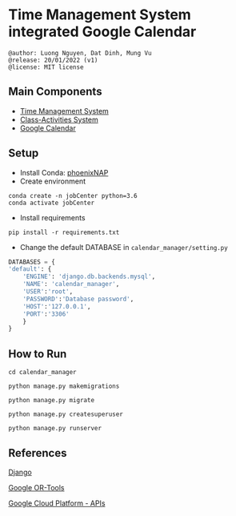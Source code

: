 # Time Management System integrated Google Calendar

    @author: Luong Nguyen, Dat Dinh, Mung Vu
    @release: 20/01/2022 (v1)
    @license: MIT license

## Main Components
- [Time Management System](#)
- [Class-Activities System](https://github.com/greyhub/calendar_manager/tree/main/class_calendar)
- [Google Calendar](https://calendar.google.com)

## Setup

- Install Conda:
[phoenixNAP](https://phoenixnap.com/kb/how-to-install-anaconda-ubuntu-18-04-or-20-04)
- Create environment
```
conda create -n jobCenter python=3.6
conda activate jobCenter
```

- Install requirements
```
pip install -r requirements.txt
```

- Change the default DATABASE in `calendar_manager/setting.py`
```python
DATABASES = {
'default': {
    'ENGINE': 'django.db.backends.mysql',
    'NAME': 'calendar_manager',
    'USER':'root',
    'PASSWORD':'Database password',
    'HOST':'127.0.0.1',
    'PORT':'3306'
    }
}
```

## How to Run
```
cd calendar_manager
```

```
python manage.py makemigrations
```
```
python manage.py migrate
```
```
python manage.py createsuperuser
```
```
python manage.py runserver
```

## References

[Django](https://www.djangoproject.com/)

[Google OR-Tools](https://developers.google.com/optimization)

[Google Cloud Platform - APIs](https://console.cloud.google.com/apis/dashboard?project=abiding-circle-319707)
